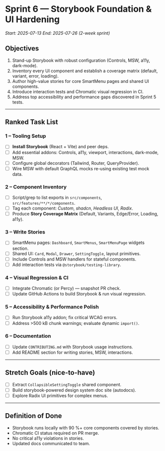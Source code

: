 # Sprint 6 — Storybook Foundation & UI Hardening

*Start: 2025-07-13*
*End: 2025-07-26 (2-week sprint)*

## Objectives
1. Stand-up Storybook with robust configuration (Controls, MSW, a11y, dark-mode).
2. Inventory every UI component and establish a coverage matrix (default, variant, error, loading).
3. Author high-value stories for core SmartMenu pages and shared UI components.
4. Introduce interaction tests and Chromatic visual regression in CI.
5. Address top accessibility and performance gaps discovered in Sprint 5 tests.

---

## Ranked Task List

### 1 – Tooling Setup
- [ ] **Install Storybook** (React + Vite) and peer deps.
- [ ] Add essential addons: Controls, a11y, viewport, interactions, dark-mode, MSW.
- [ ] Configure global decorators (Tailwind, Router, QueryProvider).
- [ ] Wire MSW with default GraphQL mocks re-using existing test mock data.

### 2 – Component Inventory
- [ ] Script/grep to list exports in `src/components`, `src/features/**/*/components`.
- [ ] Tag each component: *Custom*, *shadcn*, *Headless UI*, *Radix*.
- [ ] Produce **Story Coverage Matrix** (Default, Variants, Edge/Error, Loading, a11y).

### 3 – Write Stories
- [ ] SmartMenu pages: `Dashboard`, `SmartMenus`, `SmartMenuPage` widgets section.
- [ ] Shared UI: `Card`, `Modal`, `Drawer`, `SettingToggle`, layout primitives.
- [ ] Include Controls and MSW handlers for stateful components.
- [ ] Add interaction tests via `@storybook/testing-library`.

### 4 – Visual Regression & CI
- [ ] Integrate Chromatic (or Percy) — snapshot PR check.
- [ ] Update GitHub Actions to build Storybook & run visual regression.

### 5 – Accessibility & Performance Polish
- [ ] Run Storybook a11y addon; fix critical WCAG errors.
- [ ] Address >500 kB chunk warnings; evaluate dynamic `import()`.

### 6 – Documentation
- [ ] Update `CONTRIBUTING.md` with Storybook usage instructions.
- [ ] Add README section for writing stories, MSW, interactions.

---

## Stretch Goals (nice-to-have)
- [ ] Extract `CollapsibleSettingToggle` shared component.
- [ ] Build storybook-powered design system doc site (autodocs).
- [ ] Explore Radix UI primitives for complex menus.

---

## Definition of Done
- Storybook runs locally with 90 %+ core components covered by stories.
- Chromatic CI status required on PR merge.
- No critical a11y violations in stories.
- Updated docs communicated to team.
